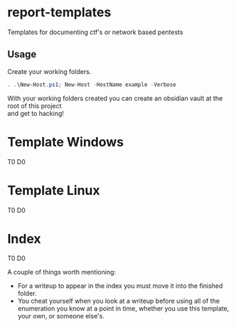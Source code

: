 # report-templates
Templates for documenting ctf's or network based pentests

## Usage
Create your working folders.
```powershell
. .\New-Host.ps1; New-Host -HostName example -Verbose
```

With your working folders created you can create an obsidian vault at the root of this project  
and get to hacking!

# Template Windows
T0 D0
# Template Linux
T0 D0
# Index
T0 D0

A couple of things worth mentioning:
- For a writeup to appear in the index you must move it into the finished folder.
- You cheat yourself when you look at a writeup before using all of the enumeration you know at a point in time, whether you use this template, your own, or someone else's.

